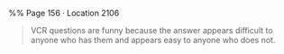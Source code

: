 %% Page 156 · Location 2106 
> VCR questions are funny because the answer appears difficult to anyone who has them and appears easy to anyone who does not. 
